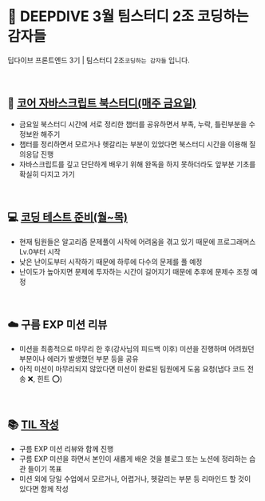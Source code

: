 

# 🥔 DEEPDIVE 3월 팀스터디 2조 코딩하는 감자들

딥다이브 프론트엔드 3기 | 팀스터디 2조`코딩하는 감자들` 입니다.

<br>

## 📖 [코어 자바스크립트 북스터디(매주 금요일)](https://github.com/DEEPDIVE-coding-potatoes/BookStudy)

- 금요일 북스터디 시간에 서로 정리한 챕터를 공유하면서 부족, 누락, 틀린부분을 수정보완 해주기
- 챕터를 정리하면서 모르거나 헷갈리는 부분이 있었다면 북스터디 시간을 이용해 질의응답 진행
- 자바스크립트를 깊고 단단하게 배우기 위해 완독을 하지 못하더라도 앞부분 기초를 확실히 다지고 가기

<br>

## 💻 [코딩 테스트 준비(월~목)](https://github.com/DEEPDIVE-coding-potatoes/Algorithm)

- 현재 팀원들은 알고리즘 문제풀이 시작에 어려움을 겪고 있기 때문에 프로그래머스 Lv.0부터 시작
- 낮은 난이도부터 시작하기 때문에 하루에 다수의 문제를 풀 예정
- 난이도가 높아지면 문제에 투자하는 시간이 길어지기 때문에 추후에 문제수 조정 예정

<br>

## ☁️ 구름 EXP 미션 리뷰

- 미션을 최종적으로 마무리 한 후(강사님의 피드백 이후) 미션을 진행하며 어려웠던 부분이나 에러가 발생했던 부분 등을 공유
- 아직 미션이 마무리되지 않았다면 미션이 완료된 팀원에게 도움 요청(냅다 코드 전송 ❌, 힌트 ⭕️)

<br>

## 📚 [TIL 작성](https://github.com/DEEPDIVE-coding-potatoes/TIL)

- 구름 EXP 미션 리뷰와 함께 진행
- 구름 EXP 미션을 하면서 본인이 새롭게 배운 것을 블로그 또는 노션에 정리하는 습관 들이기 목표
- 미션 외에 당일 수업에서 모르거나, 어렵거나, 헷갈리는 부분 등 리마인드 할 것이 있다면 함께 작성

